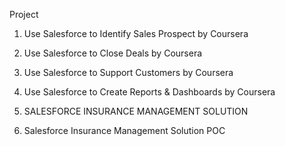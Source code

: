 Project

1. Use Salesforce to Identify Sales Prospect by Coursera

2. Use Salesforce to Close Deals by Coursera

3. Use Salesforce to Support Customers by Coursera

4. Use Salesforce to Create Reports & Dashboards by Coursera

5. SALESFORCE INSURANCE MANAGEMENT SOLUTION

6. Salesforce Insurance Management Solution POC
